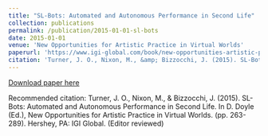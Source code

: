 ```yaml
---
title: "SL-Bots: Automated and Autonomous Performance in Second Life"
collection: publications
permalink: /publication/2015-01-01-sl-bots
date: 2015-01-01
venue: 'New Opportunities for Artistic Practice in Virtual Worlds'
paperurl: 'https://www.igi-global.com/book/new-opportunities-artistic-practice-virtual/123122'
citation: 'Turner, J. O., Nixon, M., &amp; Bizzocchi, J. (2015). SL-Bots: Automated and Autonomous Performance in Second Life. In D. Doyle (Ed.), New Opportunities for Artistic Practice in Virtual Worlds. (pp. 263-289). Hershey, PA: IGI Global. (Editor reviewed)'
---
```


<a href='https://www.igi-global.com/book/new-opportunities-artistic-practice-virtual/123122'>Download paper here</a>

Recommended citation: Turner, J. O., Nixon, M., & Bizzocchi, J. (2015). SL-Bots: Automated and Autonomous Performance in Second Life. In D. Doyle (Ed.), New Opportunities for Artistic Practice in Virtual Worlds. (pp. 263-289). Hershey, PA: IGI Global. (Editor reviewed)